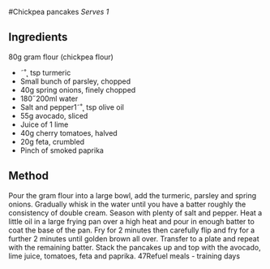 
#Chickpea pancakes
_Serves 1_
## Ingredients
80g gram flour (chickpea flour)
* ˜˚˛ tsp turmeric
* Small bunch of parsley, chopped
* 40g spring onions, finely chopped
* 180˝200ml water
* Salt and pepper1˜˚˛ tsp olive oil
* 55g avocado, sliced
* Juice of 1 lime 
* 40g cherry tomatoes, halved
* 20g feta, crumbled
* Pinch of smoked paprika
## Method
Pour the gram flour into a large bowl, add the turmeric, parsley 
and spring onions. Gradually whisk in the water until you have 
a batter roughly the consistency of double cream. Season with 
plenty of salt and pepper.
Heat a little oil in a large frying pan over a high heat and 
pour in enough batter to coat the base of the pan. Fry for 2 
minutes then carefully flip and fry for a further 2 minutes until 
golden brown all over. Transfer to a plate and repeat with the 
remaining batter.
Stack the pancakes up and top with the avocado, lime juice, 
tomatoes, feta and paprika.
47Refuel meals - training days

